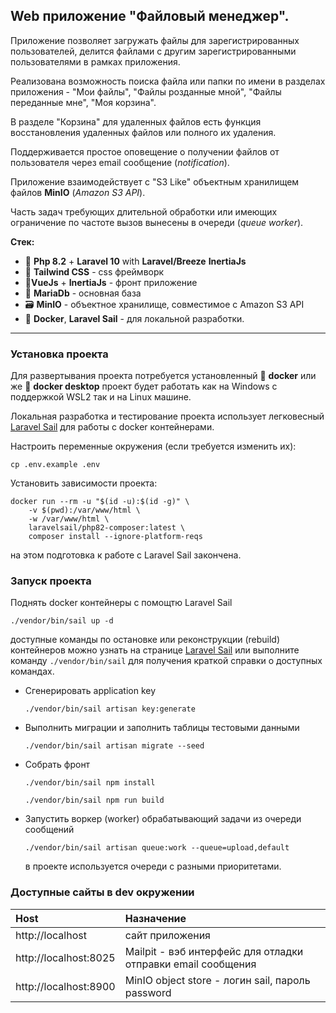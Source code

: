 ## Web приложение "Файловый менеджер".

Приложение позволяет загружать файлы для зарегистрированных пользователей,
делится файлами с другим зарегистрированными пользователями в рамках приложения.

Реализована возможность поиска файла или папки по имени в разделах приложения - 
"Мои файлы", "Файлы розданные мной", "Файлы переданные мне", "Моя корзина".

В разделе "Корзина" для удаленных файлов есть функция восстановления
удаленных файлов или полного их удаления.

Поддерживается простое оповещение о получении файлов от пользователя через
email сообщение (_notification_).

Приложение взаимодействует с "S3 Like" объектным хранилищем файлов **MinIO** (_Amazon S3 API_).

Часть задач требующих длительной обработки или имеющих ограничение
по частоте вызов вынесены в очереди (_queue worker_).

**Стек:**

- 🐘 **Php 8.2** + **Laravel 10** with **Laravel/Breeze** **InertiaJs**
- 🌊 **Tailwind CSS** - css фреймворк
- 🥉**VueJs** + **InertiaJs** - фронт приложение 
- 🦖 **MariaDb** - основная база
- 🗃 **MinIO** - объектное хранилище, совместимое с Amazon S3 API
- 🐋 **Docker**, **Laravel Sail** - для локальной разработки.
-------

### Установка проекта

Для развертывания проекта потребуется установленный
🐳 **docker** или же 🐋 **docker desktop** проект будет работать
как на Windows с поддержкой WSL2 так и на Linux машине.

Локальная разработка и тестирование проекта использует
легковесный [Laravel Sail](https://laravel.com/docs/9.x/sail)
для работы с docker контейнерами.

Настроить переменные окружения (если требуется изменить их):

```shell
cp .env.example .env
```

Установить зависимости проекта:

```shell
docker run --rm -u "$(id -u):$(id -g)" \
    -v $(pwd):/var/www/html \
    -w /var/www/html \
    laravelsail/php82-composer:latest \
    composer install --ignore-platform-reqs
```

на этом подготовка к работе с Laravel Sail закончена.

### Запуск проекта

Поднять docker контейнеры с помощтю Laravel Sail

```shell
./vendor/bin/sail up -d
```

доступные команды по остановке или реконструкции (rebuild) контейнеров можно узнать на странице
[Laravel Sail](https://laravel.com/docs/10.x/sail)
или выполните команду `./vendor/bin/sail` для получения краткой справки о доступных командах.

* Сгенерировать application key
   ```shell
   ./vendor/bin/sail artisan key:generate
   ```

* Выполнить миграции и заполнить таблицы тестовыми данными
   ```shell
   ./vendor/bin/sail artisan migrate --seed
   ```
* Собрать фронт
    ```shell
    ./vendor/bin/sail npm install
    ```
    ```shell
    ./vendor/bin/sail npm run build
    ```
* Запустить воркер (worker) обрабатывающий задачи из очереди сообщений

    ```shell
    ./vendor/bin/sail artisan queue:work --queue=upload,default
    ```
   в проекте используется очереди с разными приоритетами.

### Доступные сайты в dev окружении

| Host                               | Назначение                                                   |
|:-----------------------------------|:-------------------------------------------------------------|
| http://localhost                   | сайт приложения                                              |
| http://localhost:8025              | Mailpit - вэб интерфейс для отладки отправки email сообщения |
| http://localhost:8900              | MinIO object store - логин sail, пароль password             |

